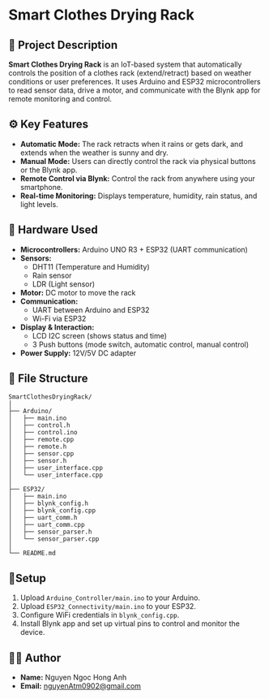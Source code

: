 # Smart Clothes Drying Rack

## 📌 Project Description
**Smart Clothes Drying Rack** is an IoT-based system that automatically controls the position of a clothes rack (extend/retract) based on weather conditions or user preferences. It uses Arduino and ESP32 microcontrollers to read sensor data, drive a motor, and communicate with the Blynk app for remote monitoring and control.

## ⚙️ Key Features
- **Automatic Mode:** The rack retracts when it rains or gets dark, and extends when the weather is sunny and dry.
- **Manual Mode:** Users can directly control the rack via physical buttons or the Blynk app.
- **Remote Control via Blynk:** Control the rack from anywhere using your smartphone.
- **Real-time Monitoring:** Displays temperature, humidity, rain status, and light levels.

## 🧰 Hardware Used
- **Microcontrollers:** Arduino UNO R3 + ESP32 (UART communication)
- **Sensors:**
  - DHT11 (Temperature and Humidity)
  - Rain sensor
  - LDR (Light sensor)
- **Motor:** DC motor to move the rack
- **Communication:**
  - UART between Arduino and ESP32
  - Wi-Fi via ESP32
- **Display & Interaction:**
  - LCD I2C screen (shows status and time)
  - 3 Push buttons (mode switch, automatic control, manual control)
- **Power Supply:** 12V/5V DC adapter

## 📂 File Structure
```
SmartClothesDryingRack/
│
├── Arduino/
│   ├── main.ino
│   ├── control.h
│   ├── control.ino
│   ├── remote.cpp
│   ├── remote.h
│   ├── sensor.cpp
│   ├── sensor.h
│   ├── user_interface.cpp
│   └── user_interface.cpp
│
├── ESP32/
│   ├── main.ino
│   ├── blynk_config.h
│   ├── blynk_config.cpp
│   ├── uart_comm.h
│   ├── uart_comm.cpp
│   ├── sensor_parser.h
│   └── sensor_parser.cpp
│
└── README.md
```
## 🔸Setup
1. Upload `Arduino_Controller/main.ino` to your Arduino.
2. Upload `ESP32_Connectivity/main.ino` to your ESP32.
3. Configure WiFi credentials in `blynk_config.cpp`.
4. Install Blynk app and set up virtual pins to control and monitor the device.

## 👩‍💻 Author

- **Name:** Nguyen Ngoc Hong Anh
- **Email:** nguyenAtm0902@gmail.com
